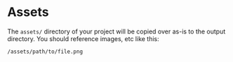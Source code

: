 
# Assets #

The `assets/` directory of your project will be copied over as-is to the
output directory. You should reference images, etc like this:

`/assets/path/to/file.png`
